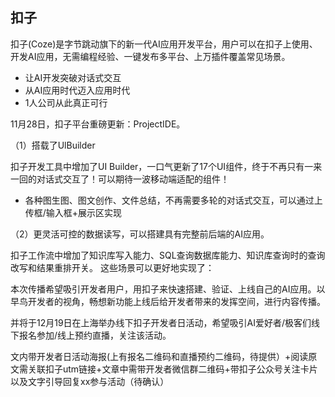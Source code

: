 ## 扣子

扣子(Coze)是字节跳动旗下的新一代AI应用开发平台，用户可以在扣子上使用、开发AI应用，无需编程经验、一键发布多平台、上万插件覆盖常见场景。

- 让AI开发突破对话式交互
- 从AI应用时代迈入应用时代
- 1人公司从此真正可行

11月28日，扣子平台重磅更新：ProjectIDE。

（1）搭载了UlBuilder

扣子开发工具中增加了UI Builder，一口气更新了17个UI组件，终于不再只有一来一回的对话式交互了！可以期待一波移动端适配的组件！
- 各种图生图、图文创作、文件总结，不再需要多轮的对话式交互，可以通过上传框/输入框+展示区实现

（2）更灵活可控的数据读写，可以搭建具有完整前后端的AI应用。

扣子工作流中增加了知识库写入能力、SQL查询数据库能力、知识库查询时的查询改写和结果重排开关。
这些场景可以更好地实现了：

本次传播希望吸引开发者用户，用扣子来快速搭建、验证、上线自己的AI应用。以早鸟开发者的视角，畅想新功能上线后给开发者带来的发挥空间，进行内容传播。

并将于12月19日在上海举办线下扣子开发者日活动，希望吸引AI爱好者/极客们线下报名参加/线上预约直播，关注该活动。

文内带开发者日活动海报(上有报名二维码和直播预约二维码，待提供）+阅读原文需关联扣子utm链接+文章中需带开发者微信群二维码+带扣子公众号关注卡片以及文字引导回复xx参与活动（待确认）